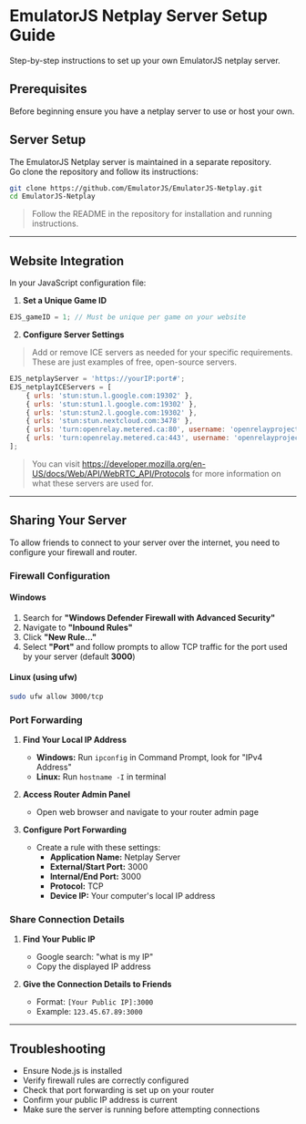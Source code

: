 # EmulatorJS Netplay Server Setup Guide

Step-by-step instructions to set up your own EmulatorJS netplay server.

## Prerequisites

Before beginning ensure you have a netplay server to use or host your own.

## Server Setup

The EmulatorJS Netplay server is maintained in a separate repository.  
Go clone the repository and follow its instructions:

```bash
git clone https://github.com/EmulatorJS/EmulatorJS-Netplay.git
cd EmulatorJS-Netplay
```

> Follow the README in the repository for installation and running instructions.

---

## Website Integration

In your JavaScript configuration file:

1. **Set a Unique Game ID**

```javascript
EJS_gameID = 1; // Must be unique per game on your website
```

2. **Configure Server Settings**
   
> Add or remove ICE servers as needed for your specific requirements.
> These are just examples of free, open-source servers.

```javascript
EJS_netplayServer = 'https://yourIP:port#';
EJS_netplayICEServers = [
    { urls: 'stun:stun.l.google.com:19302' },
    { urls: 'stun:stun1.l.google.com:19302' },
    { urls: 'stun:stun2.l.google.com:19302' },
    { urls: 'stun:stun.nextcloud.com:3478' },
    { urls: 'turn:openrelay.metered.ca:80', username: 'openrelayproject', credential: 'openrelayproject' },
    { urls: 'turn:openrelay.metered.ca:443', username: 'openrelayproject', credential: 'openrelayproject' }
];
```

> You can visit https://developer.mozilla.org/en-US/docs/Web/API/WebRTC_API/Protocols for more information on what these servers are used for. 

---

## Sharing Your Server

To allow friends to connect to your server over the internet, you need to configure your firewall and router.

### Firewall Configuration

#### Windows
1. Search for **"Windows Defender Firewall with Advanced Security"**
2. Navigate to **"Inbound Rules"**
3. Click **"New Rule..."**
4. Select **"Port"** and follow prompts to allow TCP traffic for the port used by your server (default **3000**)

#### Linux (using ufw)

```bash
sudo ufw allow 3000/tcp
```

### Port Forwarding

1. **Find Your Local IP Address**
   - **Windows:** Run `ipconfig` in Command Prompt, look for "IPv4 Address"
   - **Linux:** Run `hostname -I` in terminal

2. **Access Router Admin Panel**
   - Open web browser and navigate to your router admin page

3. **Configure Port Forwarding**
   - Create a rule with these settings:
     - **Application Name:** Netplay Server
     - **External/Start Port:** 3000
     - **Internal/End Port:** 3000
     - **Protocol:** TCP
     - **Device IP:** Your computer's local IP address

### Share Connection Details

1. **Find Your Public IP**
   - Google search: "what is my IP"
   - Copy the displayed IP address

2. **Give the Connection Details to Friends**
   - Format: `[Your Public IP]:3000`
   - Example: `123.45.67.89:3000`

---

## Troubleshooting

- Ensure Node.js is installed
- Verify firewall rules are correctly configured
- Check that port forwarding is set up on your router
- Confirm your public IP address is current
- Make sure the server is running before attempting connections
